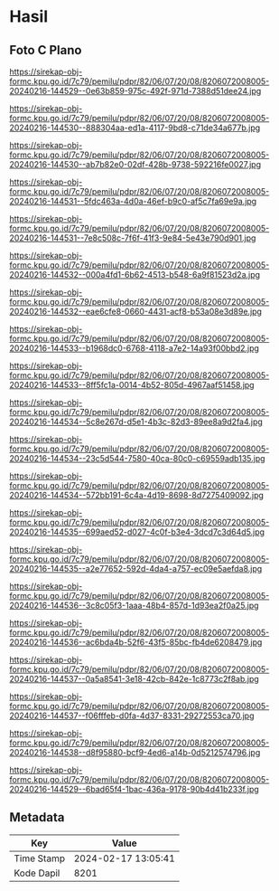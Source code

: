 # Hasil

## Foto C Plano

https://sirekap-obj-formc.kpu.go.id/7c79/pemilu/pdpr/82/06/07/20/08/8206072008005-20240216-144529--0e63b859-975c-492f-971d-7388d51dee24.jpg

https://sirekap-obj-formc.kpu.go.id/7c79/pemilu/pdpr/82/06/07/20/08/8206072008005-20240216-144530--888304aa-ed1a-4117-9bd8-c71de34a677b.jpg

https://sirekap-obj-formc.kpu.go.id/7c79/pemilu/pdpr/82/06/07/20/08/8206072008005-20240216-144530--ab7b82e0-02df-428b-9738-592216fe0027.jpg

https://sirekap-obj-formc.kpu.go.id/7c79/pemilu/pdpr/82/06/07/20/08/8206072008005-20240216-144531--5fdc463a-4d0a-46ef-b9c0-af5c7fa69e9a.jpg

https://sirekap-obj-formc.kpu.go.id/7c79/pemilu/pdpr/82/06/07/20/08/8206072008005-20240216-144531--7e8c508c-7f6f-41f3-9e84-5e43e790d901.jpg

https://sirekap-obj-formc.kpu.go.id/7c79/pemilu/pdpr/82/06/07/20/08/8206072008005-20240216-144532--000a4fd1-6b62-4513-b548-6a9f81523d2a.jpg

https://sirekap-obj-formc.kpu.go.id/7c79/pemilu/pdpr/82/06/07/20/08/8206072008005-20240216-144532--eae6cfe8-0660-4431-acf8-b53a08e3d89e.jpg

https://sirekap-obj-formc.kpu.go.id/7c79/pemilu/pdpr/82/06/07/20/08/8206072008005-20240216-144533--b1968dc0-6768-4118-a7e2-14a93f00bbd2.jpg

https://sirekap-obj-formc.kpu.go.id/7c79/pemilu/pdpr/82/06/07/20/08/8206072008005-20240216-144533--8ff5fc1a-0014-4b52-805d-4967aaf51458.jpg

https://sirekap-obj-formc.kpu.go.id/7c79/pemilu/pdpr/82/06/07/20/08/8206072008005-20240216-144534--5c8e267d-d5e1-4b3c-82d3-89ee8a9d2fa4.jpg

https://sirekap-obj-formc.kpu.go.id/7c79/pemilu/pdpr/82/06/07/20/08/8206072008005-20240216-144534--23c5d544-7580-40ca-80c0-c69559adb135.jpg

https://sirekap-obj-formc.kpu.go.id/7c79/pemilu/pdpr/82/06/07/20/08/8206072008005-20240216-144534--572bb191-6c4a-4d19-8698-8d7275409092.jpg

https://sirekap-obj-formc.kpu.go.id/7c79/pemilu/pdpr/82/06/07/20/08/8206072008005-20240216-144535--699aed52-d027-4c0f-b3e4-3dcd7c3d64d5.jpg

https://sirekap-obj-formc.kpu.go.id/7c79/pemilu/pdpr/82/06/07/20/08/8206072008005-20240216-144535--a2e77652-592d-4da4-a757-ec09e5aefda8.jpg

https://sirekap-obj-formc.kpu.go.id/7c79/pemilu/pdpr/82/06/07/20/08/8206072008005-20240216-144536--3c8c05f3-1aaa-48b4-857d-1d93ea2f0a25.jpg

https://sirekap-obj-formc.kpu.go.id/7c79/pemilu/pdpr/82/06/07/20/08/8206072008005-20240216-144536--ac6bda4b-52f6-43f5-85bc-fb4de6208479.jpg

https://sirekap-obj-formc.kpu.go.id/7c79/pemilu/pdpr/82/06/07/20/08/8206072008005-20240216-144537--0a5a8541-3e18-42cb-842e-1c8773c2f8ab.jpg

https://sirekap-obj-formc.kpu.go.id/7c79/pemilu/pdpr/82/06/07/20/08/8206072008005-20240216-144537--f06fffeb-d0fa-4d37-8331-29272553ca70.jpg

https://sirekap-obj-formc.kpu.go.id/7c79/pemilu/pdpr/82/06/07/20/08/8206072008005-20240216-144538--d8f95880-bcf9-4ed6-a14b-0d5212574796.jpg

https://sirekap-obj-formc.kpu.go.id/7c79/pemilu/pdpr/82/06/07/20/08/8206072008005-20240216-144529--6bad65f4-1bac-436a-9178-90b4d41b233f.jpg


## Metadata

| Key        | Value               |
| ---------- | ------------------- |
| Time Stamp | 2024-02-17 13:05:41 |
| Kode Dapil | 8201                |



